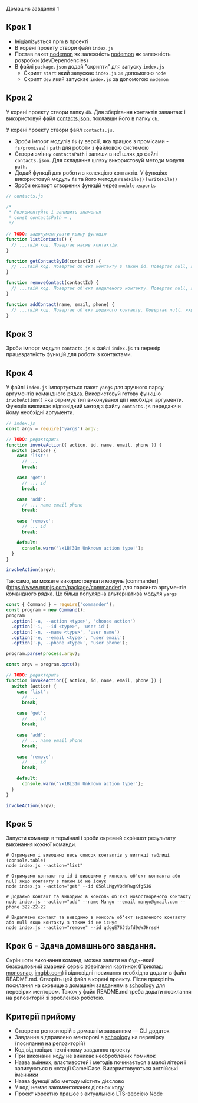  Домашнє завдання 1

## Крок 1

- Ініціалізується npm в проекті
- В корені проекту створи файл `index.js`
- Постав пакет [nodemon](https://www.npmjs.com/package/nodemon) як залежність [nodemon](https://www.npmjs.com/package/nodemon) як залежність розробки (devDependencies)
- В файлі `package.json` додай "скрипти" для запуску `index.js`
  - Скрипт `start` який запускає `index.js` за допомогою `node`
  - Скрипт `dev` який запускає `index.js` за допомогою `nodemon`

## Крок 2

У корені проекту створи папку `db`. Для зберігання контактів завантаж і використовуй файл [contacts.json](./contacts.json), поклавши його в папку `db`.

У корені проекту створи файл `contacts.js`.

- Зроби імпорт модулів `fs` (у версії, яка працює з промісами - `fs/promises`) і `path` для роботи з файловою системою
- Створи змінну `contactsPath` і запиши в неї шлях до файлі `contacts.json`. Для складання шляху використовуй методи модуля `path`.
- Додай функції для роботи з колекцією контактів. У функціях використовуй модуль `fs` та його методи `readFile()` і `writeFile()`
- Зроби експорт створених функцій через `module.exports`

```js
// contacts.js

/*
 * Розкоментуйте і запишить значення
 * const contactsPath = ;
 */

// TODO: задокументувати кожну функцію
function listContacts() {
  // ...твій код. Повертає масив контактів.
}

function getContactById(contactId) {
  // ...твій код. Повертає об'єкт контакту з таким id. Повертає null, якщо контакт з таким id не знайдений.
}

function removeContact(contactId) {
  // ...твій код. Повертає об'єкт видаленого контакту. Повертає null, якщо контакт з таким id не знайдений.
}

function addContact(name, email, phone) {
  // ...твій код. Повертає об'єкт доданого контакту. Повертає null, якщо контакт з таким id не знайдений.
}
```

## Крок 3

Зроби імпорт модуля `contacts.js` в файлі `index.js` та перевір працездатність функцій для роботи з контактами.

## Крок 4

У файлі `index.js` імпортується пакет `yargs` для зручного парсу аргументів командного рядка. Використовуй готову функцію `invokeAction()` яка отримує тип виконуваної дії і необхідні аргументи. Функція викликає відповідний метод з файлу `contacts.js` передаючи йому необхідні аргументи.

```js
// index.js
const argv = require('yargs').argv;

// TODO: рефакторить
function invokeAction({ action, id, name, email, phone }) {
  switch (action) {
    case 'list':
      // ...
      break;

    case 'get':
      // ... id
      break;

    case 'add':
      // ... name email phone
      break;

    case 'remove':
      // ... id
      break;

    default:
      console.warn('\x1B[31m Unknown action type!');
  }
}

invokeAction(argv);
```

Так само, ви можете використовувати модуль [commander] (https://www.npmjs.com/package/commander) для парсинга аргументів командного рядка. Це більш популярна альтернатива модуля `yargs`

```js
const { Command } = require('commander');
const program = new Command();
program
  .option('-a, --action <type>', 'choose action')
  .option('-i, --id <type>', 'user id')
  .option('-n, --name <type>', 'user name')
  .option('-e, --email <type>', 'user email')
  .option('-p, --phone <type>', 'user phone');

program.parse(process.argv);

const argv = program.opts();

// TODO: рефакторить
function invokeAction({ action, id, name, email, phone }) {
  switch (action) {
    case 'list':
      // ...
      break;

    case 'get':
      // ... id
      break;

    case 'add':
      // ... name email phone
      break;

    case 'remove':
      // ... id
      break;

    default:
      console.warn('\x1B[31m Unknown action type!');
  }
}

invokeAction(argv);
```

## Крок 5

Запусти команди в терміналі і зроби окремий скріншот результату виконання кожної команди.

```shell
# Отримуємо і виводимо весь список контактів у вигляді таблиці (console.table)
node index.js --action="list"

# Отримуємо контакт по id і виводимо у консоль об'єкт контакта або null якщо контакту з таким id не існує
node index.js --action="get" --id 05olLMgyVQdWRwgKfg5J6

# Додаємо контакт та виводимо в консоль об'єкт новоствореного контакту
node index.js --action="add" --name Mango --email mango@gmail.com --phone 322-22-22

# Видаляємо контакт та виводимо в консоль об'єкт видаленого контакту або null якщо контакту з таким id не існує
node index.js --action="remove" --id qdggE76Jtbfd9eWJHrssH
```

## Крок 6 - Здача домашнього завдання.

Скріншоти виконання команд, можна залити на будь-який безкоштовний хмарний сервіс зберігання картинок (Приклад: [monosnap](https://monosnap.com/), [imgbb.com](https://imgbb.com/)) і відповідні посилання необхідно додати в файл README.md. Створіть цей файл в корені проекту. Після прикріпіть посилання на сховище з домашнім завданням в [schoology](https://app.schoology.com/login) для перевірки ментором.
Також у файл README.md треба додати посилання на репозиторій зі зробленою роботою.

## Критерії прийому

- Створено репозиторій з домашнім завданням &mdash; CLI додаток
- Завдання відправлено менторові в [schoology](https://app.schoology.com/login) на перевірку (посилання на репозиторій)
- Код відповідає технічному завданню проекту
- При виконанні коду не виникає необроблених помилок
- Назва змінних, властивостей і методів починається з малої літери і записуються в нотації CamelCase. Використовуються англійські іменники
- Назва функції або методу містить дієслово
- У коді немає закоментованих ділянок коду
- Проект коректно працює з актуальною LTS-версією Node
